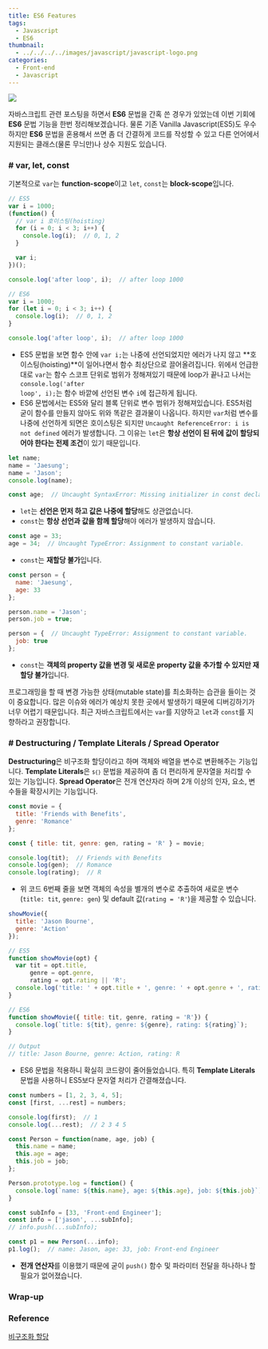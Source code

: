 ```yaml
---
title: ES6 Features
tags:
  - Javascript
  - ES6
thumbnail:
  - ../../../../images/javascript/javascript-logo.png
categories:
  - Front-end
  - Javascript
---
```


![](../../../../images/javascript/javascript-logo.png)

자바스크립트 관련 포스팅을 하면서 **ES6** 문법을 간혹 쓴 경우가 있었는데 이번 기회에 **ES6** 문법 기능을 한번 정리해보겠습니다. 물론 기존 Vanilla Javascript(ES5)도 우수하지만 **ES6** 문법을 혼용해서 쓰면 좀 더 간결하게 코드를 작성할 수 있고 다른 언어에서 지원되는 클래스(물론 무늬만)나 상수 지원도 있습니다.

### # var, let, const

기본적으로 <code>var</code>는 **function-scope**이고 <code>let</code>, <code>const</code>는 **block-scope**입니다.

``` js
// ES5
var i = 1000;
(function() {
  // var i 호이스팅(hoisting) 
  for (i = 0; i < 3; i++) {
    console.log(i);  // 0, 1, 2
  }

  var i;
})();

console.log('after loop', i);  // after loop 1000

// ES6
var i = 1000;
for (let i = 0; i < 3; i++) {
  console.log(i);  // 0, 1, 2
}

console.log('after loop', i);  // after loop 1000
```

* ES5 문법을 보면 함수 안에 <code>var i;</code>는 나중에 선언되었지만 에러가 나지 않고 **호이스팅(hoisting)**이 일어나면서 함수 최상단으로 끌어올려집니다. 위에서 언급한대로 <code>var</code>는 함수 스코프 단위로 범위가 정해져있기 때문에 loop가 끝나고 나서는 <code>console.log('after loop', i);</code>는 함수 바깥에 선언된 변수 <code>i</code>에 접근하게 됩니다.
* ES6 문법에서는 ES5와 달리 블록 단위로 변수 범위가 정해져있습니다. ES5처럼 굳이 함수를 만들지 않아도 위와 똑같은 결과물이 나옵니다. 하지만 <code>var</code>처럼 변수를 나중에 선언하게 되면은 호이스팅은 되지만 <code>Uncaught ReferenceError: i is not defined</code> 에러가 발생합니다. 그 이유는 <code>let</code>은 **항상 선언이 된 뒤에 값이 할당되어야 한다는 전제 조건**이 있기 때문입니다.

``` js
let name;
name = 'Jaesung';
name = 'Jason';
console.log(name);

const age;  // Uncaught SyntaxError: Missing initializer in const declaration
```

* <code>let</code>는 **선언은 먼저 하고 값은 나중에 할당**해도 상관없습니다.
* <code>const</code>는 **항상 선언과 값을 함께 할당**해야 에러가 발생하지 않습니다.

``` js
const age = 33;
age = 34;  // Uncaught TypeError: Assignment to constant variable.
```

* <code>const</code>는 **재할당 불가**입니다.

``` js
const person = {
  name: 'Jaesung',
  age: 33
};

person.name = 'Jason';
person.job = true;

person = {  // Uncaught TypeError: Assignment to constant variable.
  job: true
};
```

* <code>const</code>는 **객체의 property 값을 변경 및 새로운 property 값을 추가할 수 있지만 재할당 불가**입니다.

프로그래밍을 할 때 변경 가능한 상태(mutable state)를 최소화하는 습관을 들이는 것이 중요합니다. 많은 이슈와 에러가 예상치 못한 곳에서 발생하기 때문에 디버깅하기가 너무 어렵기 때문입니다. 최근 자바스크립트에서는 <code>var</code>를 지양하고 <code>let</code>과 <code>const</code>를 지향하라고 권장합니다. 

### # Destructuring / Template Literals / Spread Operator

**Destructuring**은 비구조화 할당이라고 하며 객체와 배열을 변수로 변환해주는 기능입니다.
**Template Literals**은 <code>`${}`</code> 문법을 제공하여 좀 더 편리하게 문자열을 처리할 수 있는 기능입니다.
**Spread Operator**은 전개 연산자라 하며 2개 이상의 인자, 요소, 변수들을 확장시키는 기능입니다.

``` js
const movie = {
  title: 'Friends with Benefits',
  genre: 'Romance'
};

const { title: tit, genre: gen, rating = 'R' } = movie;

console.log(tit);  // Friends with Benefits
console.log(gen);  // Romance
console.log(rating);  // R
```

* 위 코드 6번째 줄을 보면 객체의 속성을 별개의 변수로 추출하여 새로운 변수(<code>title: tit</code>, <code>genre: gen</code>) 및 default 값(<code>rating = 'R'</code>)을 제공할 수 있습니다.

``` js
showMovie({
  title: 'Jason Bourne',
  genre: 'Action'
});

// ES5
function showMovie(opt) {
  var tit = opt.title,
      genre = opt.genre,
      rating = opt.rating || 'R';
  console.log('title: ' + opt.title + ', genre: ' + opt.genre + ', rating: ' + rating);
}

// ES6
function showMovie({ title: tit, genre, rating = 'R'}) {
  console.log(`title: ${tit}, genre: ${genre}, rating: ${rating}`);
}

// Output
// title: Jason Bourne, genre: Action, rating: R
```

* ES6 문법을 적용하니 확실히 코드량이 줄어들었습니다. 특히 **Template Literals** 문법을 사용하니 ES5보다 문자열 처리가 간결해졌습니다.
 
``` js
const numbers = [1, 2, 3, 4, 5];
const [first, ...rest] = numbers;

console.log(first);  // 1
console.log(...rest);  // 2 3 4 5

const Person = function(name, age, job) {
  this.name = name;
  this.age = age;
  this.job = job;
};

Person.prototype.log = function() {
  console.log(`name: ${this.name}, age: ${this.age}, job: ${this.job}`);
}

const subInfo = [33, 'Front-end Engineer'];
const info = ['jason', ...subInfo];
// info.push(...subInfo);

const p1 = new Person(...info);
p1.log();  // name: Jason, age: 33, job: Front-end Engineer
```

* **전개 연산자**를 이용했기 때문에 굳이 <code>push()</code> 함수 및 파라미터 전달을 하나하나 할 필요가 없어졌습니다.

### Wrap-up



### Reference

[비구조화 할당](https://developer.mozilla.org/ko/docs/Web/JavaScript/Reference/Operators/Destructuring_assignment)